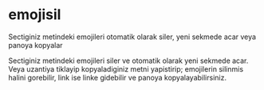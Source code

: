 # emojisil
 Sectiginiz metindeki emojileri otomatik olarak siler, yeni sekmede acar veya panoya kopyalar

 Sectiginiz metindeki emojileri siler ve otomatik olarak yeni sekmede acar. Veya uzantiya tiklayip kopyaladiginiz metni yapistirip; emojilerin silinmis halini gorebilir, link ise linke gidebilir ve panoya kopyalayabilirsiniz.
